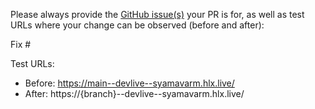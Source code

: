 Please always provide the [GitHub issue(s)](../issues) your PR is for, as well as test URLs where your change can be observed (before and after):

Fix #<gh-issue-id>

Test URLs:
- Before: https://main--devlive--syamavarm.hlx.live/
- After: https://{branch}--devlive--syamavarm.hlx.live/
